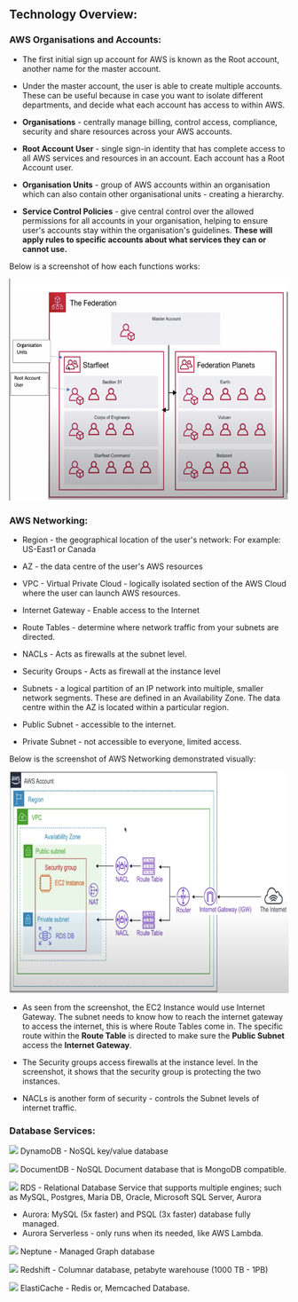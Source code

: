 ## Technology Overview:

### AWS Organisations and Accounts:

- The first initial sign up account for AWS is known as the Root account, another name for the master account. 

- Under the master account, the user is able to create multiple accounts. These can be useful because in case you want to isolate different departments, and decide what each account has access to within AWS. 

- **Organisations** - centrally manage billing, control access, compliance, security and share resources across your AWS accounts. 

- **Root Account User** - single sign-in identity that has complete access to all AWS services and resources in an account. Each account has a Root Account user. 

- **Organisation Units** - group of AWS accounts within an organisation which can also contain other organisational units - creating a hierarchy. 

- **Service Control Policies** - give central control over the allowed permissions for all accounts in your organisation, helping to ensure user's accounts stay within the organisation's guidelines.  **These will apply rules to specific accounts about what services they can or cannot use.**

Below is a screenshot of how each functions works:

<img src="https://github.com/sohaibsohail98/AWS_Cloud_Practitioner/blob/master/Image/AWSOrganisationsandAccounts.png" height="400" width="550"/>

### AWS Networking:

- Region - the geographical location of the user's network: For example: US-East1 or Canada

- AZ - the data centre of the user's AWS resources

- VPC - Virtual Private Cloud - logically isolated section of the AWS Cloud where the user can launch AWS resources.

- Internet Gateway - Enable access to the Internet

- Route Tables - determine where network traffic from your subnets are directed.

- NACLs - Acts as firewalls at the subnet level.

- Security Groups - Acts as firewall at the instance level

- Subnets - a logical partition of an IP network into multiple, smaller network segments. These are defined in an Availability Zone. The data centre within the AZ is located within a particular region.

- Public Subnet - accessible to the internet.

- Private Subnet - not accessible to everyone, limited access. 

Below is the screenshot of AWS Networking demonstrated visually:

<img src="https://github.com/sohaibsohail98/AWS_Cloud_Practitioner/blob/master/Image/AWSNetworking.png" height="400" width="550"/>

- As seen from the screenshot, the EC2 Instance would use Internet Gateway. The subnet needs to know how to reach the internet gateway to access the internet, this is where Route Tables come in. The specific route within the **Route Table** is directed to make sure the **Public Subnet** access the **Internet Gateway**.

- The Security groups access firewalls at the instance level. In the screenshot, it shows that the security group is protecting the two instances.

- NACLs is another form of security - controls the Subnet levels of internet traffic.

### Database Services:

<img src="https://ccweb.imgix.net/https%3A%2F%2Fccweb.imgix.net%2Fhttps%253A%252F%252Fd3f1iyfxxz8i1e.cloudfront.net%252Fcourses%252Fcourse_image%252Fc777c0e091a7.jpg%3Fauto%3Dformat%26cs%3Dstrip%26fit%3D%26h%3D710%26ixlib%3Dphp-3.3.0%26w%3D400%26s%3D47c860fd5c0791cb256f0ce30ea35375?auto=format&ixlib=php-3.3.0&s=646d12671b17c41c7096bb8f638af9f5" width="100"/> DynamoDB - NoSQL key/value database

<img src="https://res.cloudinary.com/hy4kyit2a/f_auto,fl_lossy,q_70/learn/modules/core-aws-services/manage-databases-on-aws/images/a5b15f3f330bed3cc5c6efb961c39c78_ce-457896-63-ab-423-a-ba-80-1153-aff-22-b-55.png" width="100"/> DocumentDB - NoSQL Document database that is MongoDB compatible.

<img src="https://adityasdemos.com/en/Amazon-RDS_light-bg@4x.png" width="100"/> RDS - Relational Database Service that supports multiple engines; such as MySQL, Postgres, Maria DB, Oracle, Microsoft SQL Server, Aurora
  
  - Aurora: MySQL (5x faster) and PSQL (3x faster) database fully managed.
  - Aurora Serverless - only runs when its needed, like AWS Lambda. 
  
  <img src="https://dbdb.io/media/logos/amazon-neptune.png" width="100"/> Neptune - Managed Graph database
  
   <img src="https://res.cloudinary.com/hy4kyit2a/f_auto,fl_lossy,q_70/learn/modules/core-aws-services/manage-databases-on-aws/images/d123b0f1fc502ce368484a93e76f6546_d-1-b-30237-d-3-cb-48-f-7-a-831-0520-f-9-bdfa-6-a.png" width="100"/> Redshift - Columnar database, petabyte warehouse (1000 TB - 1PB)
  
  <img src="https://42vnof42im1n3ecs8l2w7ez1-wpengine.netdna-ssl.com/wp-content/uploads/2020/07/Amazon-ElastiCache@4x-190x190.png" width="100"/> ElastiCache - Redis or, Memcached Database. 